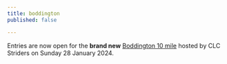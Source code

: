 ```yaml
---
title: boddington
published: false

---
```


Entries are now open for the **brand new** [Boddington 10 mile](/boddington-10) hosted by CLC Striders on Sunday 28 January 2024.
